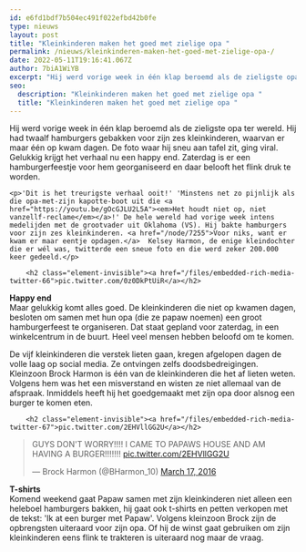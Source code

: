 ```yaml
---
id: e6fd1bdf7b504ec491f022efbd42b0fe
type: nieuws
layout: post
title: "Kleinkinderen maken het goed met zielige opa "
permalink: /nieuws/kleinkinderen-maken-het-goed-met-zielige-opa-/
date: 2022-05-11T19:16:41.067Z
author: 7biA1WiYB
excerpt: "Hij werd vorige week in één klap beroemd als de zieligste opa ter wereld. Hij had twaalf hamburgers gebakken voor zijn zes kleinkinderen, waarvan er maar één op kwam dagen. De foto waar hij sneu aan tafel zit, ging viral. Gelukkig krijgt het verhaal nu een happy end. Zaterdag is er een hamburgerfeestje voor hem georganiseerd en daar belooft het flink druk te worden.  "
seo:
  description: "Kleinkinderen maken het goed met zielige opa "
  title: "Kleinkinderen maken het goed met zielige opa "
---
```

Hij werd vorige week in één klap beroemd als de zieligste opa ter wereld. Hij had twaalf hamburgers gebakken voor zijn zes kleinkinderen, waarvan er maar één op kwam dagen. De foto waar hij sneu aan tafel zit, ging viral. Gelukkig krijgt het verhaal nu een happy end. Zaterdag is er een hamburgerfeestje voor hem georganiseerd en daar belooft het flink druk te worden.  

    <p>'Dit is het treurigste verhaal ooit!' 'Minstens net zo pijnlijk als die opa-met-zijn kapotte-boot uit die <a href="https://youtu.be/gOcGJLU2L5A"><em>Het houdt niet op, niet vanzellf-reclame</em></a>!' De hele wereld had vorige week intens medelijden met de grootvader uit Oklahoma (VS). Hij bakte hamburgers voor zijn zes kleinkinderen. <a href="/node/7255">Voor niks, want er kwam er maar eentje opdagen.</a>  Kelsey Harmon, de enige kleindochter die er wél was, twitterde een sneue foto en die werd zeker 200.000 keer gedeeld.</p>
<p><div class="media media-element-container media-default"><div id="file-17049" class="file file-document file-text-oembed">

        <h2 class="element-invisible"><a href="/files/embedded-rich-media-twitter-66">pic.twitter.com/0z0DkPtUiR</a></h2>
    
  
  <div class="content">
    
  </div>

  
</div>
</div>
<p><strong>Happy end</strong><br>Maar gelukkig komt alles goed. De kleinkinderen die niet op kwamen dagen, besloten om samen met hun opa (die ze papaw noemen) een groot hamburgerfeest te organiseren. Dat staat gepland voor zaterdag, in een winkelcentrum in de buurt. Heel veel mensen hebben beloofd om te komen. </p>
<p>De vijf kleinkinderen die verstek lieten gaan, kregen afgelopen dagen de volle laag op social media. Ze ontvingen zelfs doodsbedreigingen. Kleinzoon Brock Harmon is één van de kleinkinderen die het af lieten weten. Volgens hem was het een misverstand en wisten ze niet allemaal van de afspraak. Inmiddels heeft hij het goedgemaakt met zijn opa door alsnog een burger te komen eten.</p>
<p><div class="media media-element-container media-default"><div id="file-17050" class="file file-document file-text-oembed">

        <h2 class="element-invisible"><a href="/files/embedded-rich-media-twitter-67">pic.twitter.com/2EHVllGG2U</a></h2>
    
  
  <div class="content">
    
<blockquote class="twitter-tweet" data-width="550"><p lang="en" dir="ltr">GUYS DON&#39;T WORRY!!!! I CAME TO PAPAWS HOUSE AND AM HAVING A BURGER!!!!!!! <a href="https://t.co/2EHVllGG2U">pic.twitter.com/2EHVllGG2U</a></p>&mdash; Brock Harmon (@BHarmon_10) <a href="https://twitter.com/BHarmon_10/status/710525955274514432?ref_src=twsrc%5Etfw">March 17, 2016</a></blockquote>
<script async="" src="https://platform.twitter.com/widgets.js" charset="utf-8"></script>
  </div>

  
</div>
</div>
<p><strong>T-shirts</strong><br>Komend weekend gaat Papaw samen met zijn kleinkinderen niet alleen een heleboel hamburgers bakken, hij gaat ook t-shirts en petten verkopen met de tekst: 'Ik at een burger met Papaw'. Volgens kleinzoon Brock zijn de opbrengsten uiteraard voor zijn opa. Of hij de winst gaat gebruiken om zijn kleinkinderen eens flink te trakteren is uiteraard nog maar de vraag. </p>  
